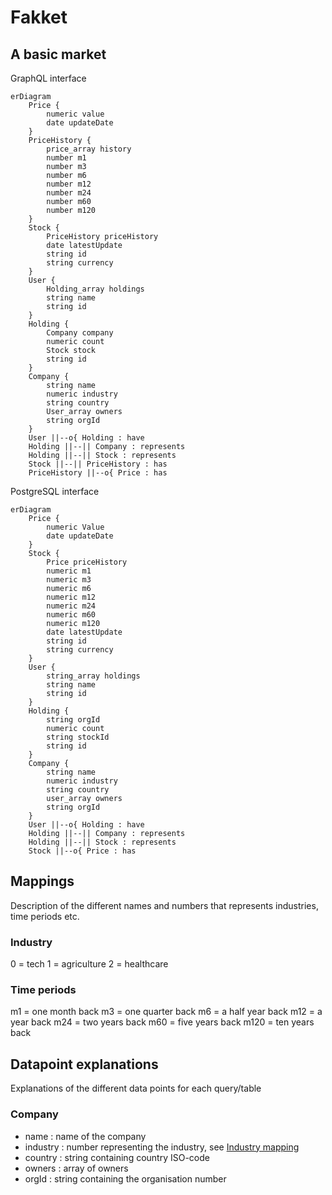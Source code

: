 # Fakket

## A basic market

GraphQL interface

```mermaid
erDiagram
    Price {
        numeric value
        date updateDate
    }
    PriceHistory {
        price_array history
        number m1
        number m3
        number m6
        number m12
        number m24
        number m60
        number m120
    }
    Stock {
        PriceHistory priceHistory
        date latestUpdate
        string id
        string currency
    }
    User {
        Holding_array holdings 
        string name
        string id
    }
    Holding {
        Company company
        numeric count
        Stock stock
        string id
    }
    Company {
        string name
        numeric industry
        string country
        User_array owners
        string orgId
    }
    User ||--o{ Holding : have
    Holding ||--|| Company : represents
    Holding ||--|| Stock : represents
    Stock ||--|| PriceHistory : has
    PriceHistory ||--o{ Price : has
```

PostgreSQL interface

```mermaid
erDiagram
    Price {
        numeric Value
        date updateDate
    }
    Stock {
        Price priceHistory
        numeric m1
        numeric m3
        numeric m6
        numeric m12
        numeric m24
        numeric m60
        numeric m120
        date latestUpdate
        string id
        string currency
    }
    User {
        string_array holdings 
        string name
        string id
    }
    Holding {
        string orgId
        numeric count
        string stockId
        string id
    }
    Company {
        string name
        numeric industry
        string country
        user_array owners
        string orgId
    }
    User ||--o{ Holding : have
    Holding ||--|| Company : represents
    Holding ||--|| Stock : represents
    Stock ||--o{ Price : has
```

## Mappings

Description of the different names and numbers that represents industries, time periods etc.

### Industry

0 = tech
1 = agriculture
2 = healthcare

### Time periods

m1 = one month back
m3 = one quarter back
m6 = a half year back
m12 = a year back
m24 = two years back
m60 = five years back
m120 = ten years back

## Datapoint explanations

Explanations of the different data points for each query/table

### Company

- name : name of the company
- industry : number representing the industry, see [Industry mapping](#industry-mapping)
- country : string containing country ISO-code
- owners : array of owners
- orgId : string containing the organisation number